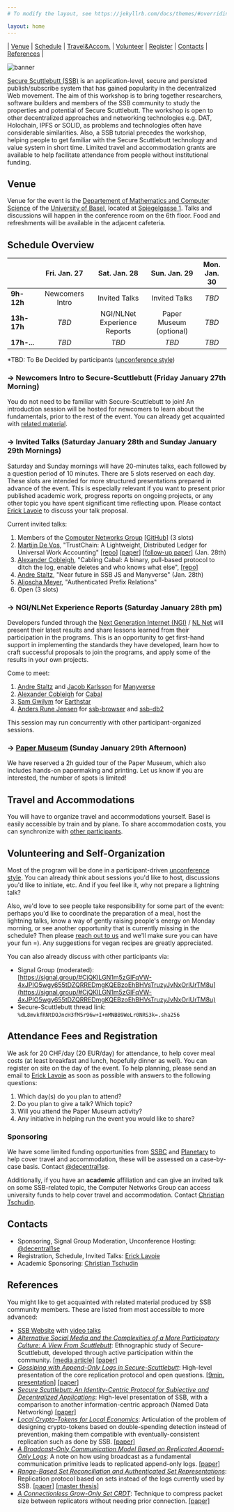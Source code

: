 ```yaml
---
# To modify the layout, see https://jekyllrb.com/docs/themes/#overriding-theme-defaults

layout: home
---
```


| [Venue](#venue) | [Schedule](#schedule-overview) | [Travel&Accom.](#travel-and-accommodations) | [Volunteer](#volunteering-and-self-organization) | [Register](#attendance-fees-and-registration) | [Contacts](#contacts) | [References](#references) |

![banner](/banner.png)

[Secure Scuttlebutt (SSB)](https://scuttlebutt.nz/) is an application-level, secure and persisted publish/subscribe system that has gained popularity in the decentralized Web movement. The aim of this workshop is to bring together researchers, software builders and members of the SSB community to study the properties and potential of Secure Scuttlebutt. The workshop is open to other decentralized approaches and networking technologies e.g. DAT, Holochain, IPFS or SOLID, as problems and technologies often have considerable similarities. Also, a SSB tutorial precedes the workshop, helping people to get familiar with the Secure Scuttlebutt technology and value system in short time. Limited travel and accommodation grants are available to help facilitate attendance from people without institutional funding.

## Venue

Venue for the event is the [Departement of Mathematics and Computer Science](https://dmi.unibas.ch/en/) of the [University of Basel](https://www.unibas.ch/en.html), located at [Spiegelgasse 1](https://www.openstreetmap.org/node/5228942689). Talks and discussions will happen in the conference room on the 6th floor. Food and refreshments will be available in the adjacent cafeteria.

## Schedule Overview

|             |  Fri. Jan. 27           |  Sat. Jan. 28          |  Sun. Jan. 29                  |  Mon. Jan. 30          |
| ----------- | :---------------------: | :--------------------: | :----------------------------: | :--------------------: |
| **9h-12h**  | Newcomers Intro         | Invited Talks          | Invited Talks                  | *TBD*                  |
| **13h-17h** | *TBD*                   | NGI/NLNet Experience Reports  | Paper Museum (optional)        | *TBD*                  |
| **17h-...** | *TBD*                   | *TBD*                  | *TBD*                          | *TBD*                  |

*TBD: To Be Decided by participants ([unconference style](https://en.wikipedia.org/wiki/Unconference))

### -> Newcomers Intro to Secure-Scuttlebutt (Friday January 27th Morning)

You do not need to be familiar with Secure-Scuttlebutt to join! An introduction session will be hosted for newcomers to learn about the fundamentals, prior to the rest of the event. You can already get acquainted with [related material](#references).


### -> Invited Talks (Saturday January 28th and Sunday January 29th Mornings)

Saturday and Sunday mornings will have 20-minutes talks, each followed by a question period of 10 minutes. There are 5 slots reserved on each day. These slots are intended for more structured presentations prepared in advance of the event. This is especially relevant if you want to present prior published academic work, progress reports on ongoing projects, or any other topic you have spent significant time reflecting upon. Please contact [Erick Lavoie](#contacts) to discuss your talk proposal.

Current invited talks:
  1. Members of the [Computer Networks Group](https://cn.dmi.unibas.ch/) [[GitHub]](https://github.com/cn-uofbasel) (3 slots)
  2. [Martijn De Vos](https://devos50.github.io/), "TrustChain: A Lightweight, Distributed Ledger for Universal Work Accounting" [[repo]]( https://github.com/Tribler/bami/tree/master/src/bami/trustchain) [[paper]](https://www.sciencedirect.com/science/article/abs/pii/S0167739X17318988) [[follow-up paper]](https://www.sciencedirect.com/science/article/pii/S1389128621001705) (Jan. 28th)
  4. [Alexander Cobleigh](https://cblgh.org/), "Cabling Cabal: A binary, pull-based protocol to ditch the log, enable deletes and who knows what else", [[repo]](https://github.com/cabal-club/cable/)
  5. [Andre Staltz](https://staltz.com), "Near future in SSB JS and Manyverse" (Jan. 28th)
  6. [Aljoscha Meyer](https://aljoscha-meyer.de/), "Authenticated Prefix Relations"
  7. Open (3 slots)

### -> NGI/NLNet Experience Reports (Saturday January 28th pm)

Developers funded through the [Next Generation Internet (NGI)](https://www.ngi.eu/) / [NL Net](https://nlnet.nl/) will present their latest results and share lessons learned from their participation in the programs. This is an opportunity to get first-hand support in implementing the standards they have developed, learn how to craft successful proposals to join the programs, and apply some of the results in your own projects. 

Come to meet:
1. [Andre Staltz](https://staltz.com) and [Jacob Karlsson](https://jacob-karlsson.com/) for [Manyverse](https://www.manyver.se/)
2. [Alexander Cobleigh](https://cblgh.org/) for [Cabal](https://github.com/cabal-club)
3. [Sam Gwilym](https://gwil.garden/) for [Earthstar](https://github.com/earthstar-project)
4. [Anders Rune Jensen](https://people.iola.dk/arj/) for [ssb-browser](https://github.com/arj03/ssb-browser-core) and [ssb-db2](https://github.com/ssbc/ssb-db2)

This session may run concurrently with other participant-organized sessions.

### -> [Paper Museum](https://www.baslerpapiermuehle.ch/museum/?lang=en) (Sunday January 29th Afternoon)

We have reserved a 2h guided tour of the Paper Museum, which also includes hands-on papermaking and printing. Let us know if you are interested, the number of spots is limited!

## Travel and Accommodations

You will have to organize travel and accommodations yourself. Basel is easily accessible by train and by plane. To share accommodation costs, you can synchronize with [other participants](#volunteering-and-self-organization). 

## Volunteering and Self-Organization

Most of the program will be done in a participant-driven [unconference style](https://en.wikipedia.org/wiki/Unconference). You can already think about sessions you'd like to host, discussions you'd like to initiate, etc. And if you feel like it, why not prepare a lightning talk?

Also, we'd love to see people take responsibility for some part of the event: perhaps you'd like to coordinate the preparation of a meal, host the lightning talks, know a way of gently raising people's energy on Monday morning, or see another opportunity that is currently missing in the schedule? Then please [reach out to us](#contacts) and we'll make sure you can have your fun =). Any suggestions for vegan recipes are greatly appreciated.

You can also already discuss with other participants via:

- Signal Group (moderated): [https://signal.group/#CjQKILGN1m5zGIFqVW-4xJPIO5wgy655tDZQRREDmgKQEBzoEhBHVsTruzyJvNxOrIUrTM8u](https://signal.group/#CjQKILGN1m5zGIFqVW-4xJPIO5wgy655tDZQRREDmgKQEBzoEhBHVsTruzyJvNxOrIUrTM8u)
- Secure-Scuttlebutt thread link: `%dL8mvkfRNtDOJncH3fM5r96w+I+mMNBB9WeLr0NRS3k=.sha256`

## Attendance Fees and Registration

We ask for 20 CHF/day (20 EUR/day) for attendance, to help cover meal costs (at least breakfast and lunch, hopefully dinner as well). You can register on site on the day of the event. To help planning, please send an email to [Erick Lavoie](mailto:erick.lavoie@unibas.ch) as soon as possible with answers to the following questions:

1. Which day(s) do you plan to attend?
2. Do you plan to give a talk? Which topic?
3. Will you attend the Paper Museum activity?
4. Any initiative in helping run the event you would like to share?

### Sponsoring

We have some limited funding opportunities from [SSBC](https://opencollective.com/secure-scuttlebutt-consortium) and [Planetary](https://www.planetary.social/) to help cover travel and accommodation, these will be assessed on a case-by-case basis. Contact [@decentral1se](mailto:helo@autonomic.zone).

Additionally, if you have an **academic** affiliation and can give an invited talk on some SSB-related topic, the Computer Networks Group can access university funds to help cover travel and accommodation. Contact [Christian Tschudin](mailto:christian.tschudin@unibas.ch).


## Contacts

- Sponsoring, Signal Group Moderation, Unconference Hosting: [@decentral1se](mailto:helo@autonomic.zone)
- Registration, Schedule, Invited Talks: [Erick Lavoie](mailto:erick.lavoie@unibas.ch)
- Academic Sponsoring: [Christian Tschudin](mailto:christian.tschudin@unibas.ch)

## References

You might like to get acquainted with related material produced by SSB community members. These are listed from most accessible to more advanced:

  * [SSB Website](https://scuttlebutt.nz/) with [video talks](https://scuttlebutt.nz/docs/talks/)
  * [*Alternative Social Media and the Complexities of a More Participatory Culture: A View From Scuttlebutt*](https://journals.sagepub.com/doi/10.1177/20563051221122448): Ethnographic study of Secure-Scuttlebutt, developed through active participation within the community.   [[media article]](https://theconversation.com/its-hard-to-imagine-better-social-media-alternatives-but-scuttlebutt-shows-change-is-possible-190351)  [[paper]](https://journals.sagepub.com/doi/epub/10.1177/20563051221122448)
  * [*Gossiping with Append-Only Logs in Secure-Scuttlebutt*](https://dl.acm.org/doi/abs/10.1145/3428662.3428794): High-level presentation of the core replication protocol and open questions. [[9min. presentation]](https://www.youtube.com/watch?v=rvaM74AgCmM&t=1s) [[paper]](https://dl.acm.org/doi/abs/10.1145/3428662.3428794)
  * [*Secure Scuttlebutt: An Identity-Centric Protocol for Subjective and Decentralized Applications*](https://dl.acm.org/doi/abs/10.1145/3357150.3357396): High-level presentation of SSB, with a comparison to another information-centric approach (Named Data Networking) [[paper]](https://dl.acm.org/doi/abs/10.1145/3357150.3357396)
  * [*Local Crypto-Tokens for Local Economics*](https://dl.acm.org/doi/10.1145/3565383.3566113): Articulation of the problem of designing crypto-tokens based on double-spending detection instead of prevention, making them compatible with eventually-consistent replication such as done by SSB. [[paper]](https://dl.acm.org/doi/10.1145/3565383.3566113)
  * [*A Broadcast-Only Communication Model Based on Replicated Append-Only Logs*](https://dl.acm.org/doi/abs/10.1145/3336937.3336943): A note on how using broadcast as a fundamental communication primitive leads to replicated append-only logs. [[paper]](https://dl.acm.org/doi/abs/10.1145/3336937.3336943) 
  * [*Range-Based Set Reconciliation and Authenticated Set Representations*](https://github.com/AljoschaMeyer/master_thesis): Replication protocol based on sets instead of the logs currently used by SSB. [[paper]](https://arxiv.org/pdf/2212.13567.pdf) [[master thesis]](https://github.com/AljoschaMeyer/master_thesis)
  * [*A Connectionless Grow-Only Set CRDT*](https://dl.acm.org/doi/10.1145/3565383.3566110): Technique to compress packet size between replicators without needing prior connection. [[paper]](https://dl.acm.org/doi/10.1145/3565383.3566110) 
